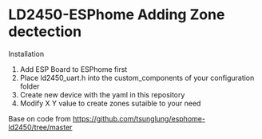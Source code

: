 # LD2450-ESPhome Adding Zone dectection

Installation

1. Add ESP Board to ESPhome first
2. Place ld2450_uart.h into the custom_components of your configuration folder
3. Create new device with the yaml in this repository
4. Modify X Y value to create zones sutaible to your need


Base on code from https://github.com/tsunglung/esphome-ld2450/tree/master
